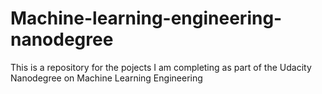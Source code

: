 # Machine-learning-engineering-nanodegree

This is a repository for the pojects I am completing as part of the Udacity Nanodegree on Machine Learning Engineering
